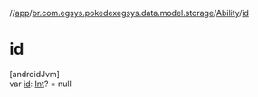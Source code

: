 //[app](../../../index.md)/[br.com.egsys.pokedexegsys.data.model.storage](../index.md)/[Ability](index.md)/[id](id.md)

# id

[androidJvm]\
var [id](id.md): [Int](https://kotlinlang.org/api/latest/jvm/stdlib/kotlin/-int/index.html)? = null
